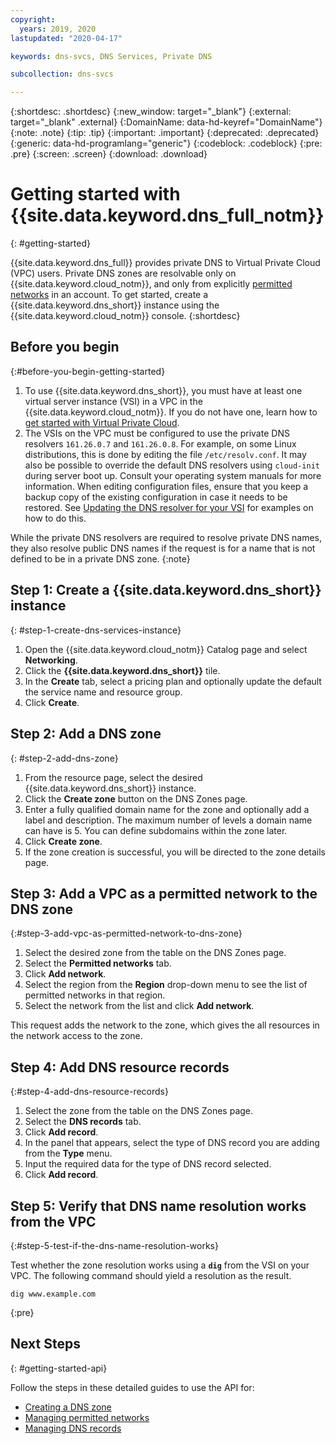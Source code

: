 ```yaml
---
copyright:
  years: 2019, 2020
lastupdated: "2020-04-17"

keywords: dns-svcs, DNS Services, Private DNS

subcollection: dns-svcs

---
```


{:shortdesc: .shortdesc}
{:new_window: target="_blank"}
{:external: target="_blank" .external}
{:DomainName: data-hd-keyref="DomainName"}
{:note: .note}
{:tip: .tip}
{:important: .important}
{:deprecated: .deprecated}
{:generic: data-hd-programlang="generic"}
{:codeblock: .codeblock}
{:pre: .pre}
{:screen: .screen}
{:download: .download}

# Getting started with {{site.data.keyword.dns_full_notm}}
{: #getting-started}

{{site.data.keyword.dns_full}} provides private DNS to Virtual Private Cloud (VPC) users. Private DNS zones are resolvable only on {{site.data.keyword.cloud_notm}}, and only from explicitly [permitted networks](/docs/dns-svcs?topic=dns-svcs-managing-permitted-networks) in an account. To get started, create a {{site.data.keyword.dns_short}} instance using the {{site.data.keyword.cloud_notm}} console.
{:shortdesc}

## Before you begin
{:#before-you-begin-getting-started}

1. To use {{site.data.keyword.dns_short}}, you must have at least one virtual server instance (VSI) in a VPC in the {{site.data.keyword.cloud_notm}}. If you do not have one, learn how to [get started with Virtual Private Cloud](/docs/vpc?topic=vpc-getting-started).
1. The VSIs on the VPC must be configured to use the private DNS resolvers `161.26.0.7` and `161.26.0.8`. For example, on some Linux distributions, this is done by editing the file `/etc/resolv.conf`. It may also be possible to override the default DNS resolvers using `cloud-init` during server boot up. Consult your operating system manuals for more information. When editing configuration files, ensure that you keep a backup copy of the existing configuration in case it needs to be restored. See [Updating the DNS resolver for your VSI](/docs/dns-svcs?topic=dns-svcs-updating-dns-resolver) for examples on how to do this.

While the private DNS resolvers are required to resolve private DNS names, they also resolve public DNS names if the request is for a name that is not defined to be in a private DNS zone.
{:note}

## Step 1: Create a {{site.data.keyword.dns_short}} instance
{: #step-1-create-dns-services-instance}

1. Open the {{site.data.keyword.cloud_notm}} Catalog page and select **Networking**.
1. Click the **{{site.data.keyword.dns_short}}** tile.
1. In the **Create** tab, select a pricing plan and optionally update the default the service name and resource group.
1. Click **Create**.

## Step 2: Add a DNS zone
{: #step-2-add-dns-zone}

1. From the resource page, select the desired {{site.data.keyword.dns_short}} instance.
1. Click the **Create zone** button on the DNS Zones page.
1. Enter a fully qualified domain name for the zone and optionally add a label and description. The maximum number of levels a domain name can have is 5. You can define subdomains within the zone later.
1. Click **Create zone**.
1. If the zone creation is successful, you will be directed to the zone details page.


## Step 3: Add a VPC as a permitted network to the DNS zone
{:#step-3-add-vpc-as-permitted-network-to-dns-zone}

1. Select the desired zone from the table on the DNS Zones page.
1. Select the **Permitted networks** tab.
1. Click **Add network**.
1. Select the region from the **Region** drop-down menu to see the list of permitted networks in that region.
1. Select the network from the list and click **Add network**.

This request adds the network to the zone, which gives the all resources in the network access to the zone.

## Step 4: Add DNS resource records
{:#step-4-add-dns-resource-records}

1. Select the zone from the table on the DNS Zones page.
1. Select the **DNS records** tab.
1. Click **Add record**.
1. In the panel that appears, select the type of DNS record you are adding from the **Type** menu.
1. Input the required data for the type of DNS record selected.
1. Click **Add record**.

## Step 5: Verify that DNS name resolution works from the VPC
{:#step-5-test-if-the-dns-name-resolution-works}

Test whether the zone resolution works using a **`dig`** from the VSI on your VPC. The following command should yield a resolution as the result.

```shell
dig www.example.com
```
{:pre}

## Next Steps
{: #getting-started-api}

Follow the steps in these detailed guides to use the API for:
- [Creating a DNS zone](/docs/dns-svcs?topic=dns-svcs-managing-dns-zones-api#managing-dns-zones-api)
- [Managing permitted networks](/docs/dns-svcs?topic=dns-svcs-managing-permitted-networks-api#managing-permitted-networks-api)
- [Managing DNS records](/docs/dns-svcs?topic=dns-svcs-managing-dns-records-api#managing-dns-records-api)

